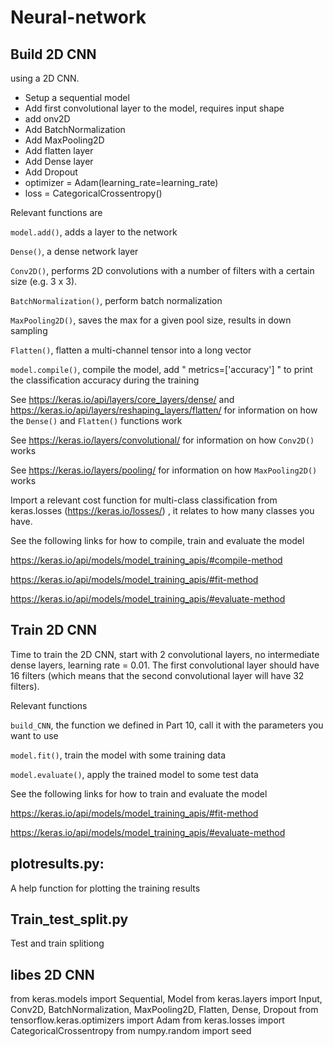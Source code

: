 # Neural-network

## Build 2D CNN
using a 2D CNN. 
- Setup a sequential model
- Add first convolutional layer to the model, requires input shape
- add onv2D 
- Add BatchNormalization 
- Add MaxPooling2D
- Add flatten layer
- Add Dense layer
- Add Dropout
- optimizer = Adam(learning_rate=learning_rate)
- loss = CategoricalCrossentropy()

Relevant functions are

`model.add()`, adds a layer to the network

`Dense()`, a dense network layer

`Conv2D()`, performs 2D convolutions with a number of filters with a certain size (e.g. 3 x 3). 

`BatchNormalization()`, perform batch normalization

`MaxPooling2D()`, saves the max for a given pool size, results in down sampling

`Flatten()`, flatten a multi-channel tensor into a long vector

`model.compile()`, compile the model, add " metrics=['accuracy'] " to print the classification accuracy during the training

See https://keras.io/api/layers/core_layers/dense/ and https://keras.io/api/layers/reshaping_layers/flatten/ for information on how the `Dense()` and `Flatten()` functions work

See https://keras.io/layers/convolutional/ for information on how `Conv2D()` works

See https://keras.io/layers/pooling/ for information on how `MaxPooling2D()` works

Import a relevant cost function for multi-class classification from keras.losses (https://keras.io/losses/) , it relates to how many classes you have.

See the following links for how to compile, train and evaluate the model

https://keras.io/api/models/model_training_apis/#compile-method

https://keras.io/api/models/model_training_apis/#fit-method

https://keras.io/api/models/model_training_apis/#evaluate-method


## Train 2D CNN

Time to train the 2D CNN, start with 2 convolutional layers, no intermediate dense layers, learning rate = 0.01. The first convolutional layer should have 16 filters (which means that the second convolutional layer will have 32 filters).

Relevant functions

`build_CNN`, the function we defined in Part 10, call it with the parameters you want to use

`model.fit()`, train the model with some training data

`model.evaluate()`, apply the trained model to some test data

See the following links for how to train and evaluate the model

https://keras.io/api/models/model_training_apis/#fit-method

https://keras.io/api/models/model_training_apis/#evaluate-method

## plotresults.py: 
A help function for plotting the training results


## Train_test_split.py 
Test and train splitiong

## libes 2D CNN

from keras.models import Sequential, Model
from keras.layers import Input, Conv2D, BatchNormalization, MaxPooling2D, Flatten, Dense, Dropout
from tensorflow.keras.optimizers import Adam
from keras.losses import CategoricalCrossentropy
from numpy.random import seed

